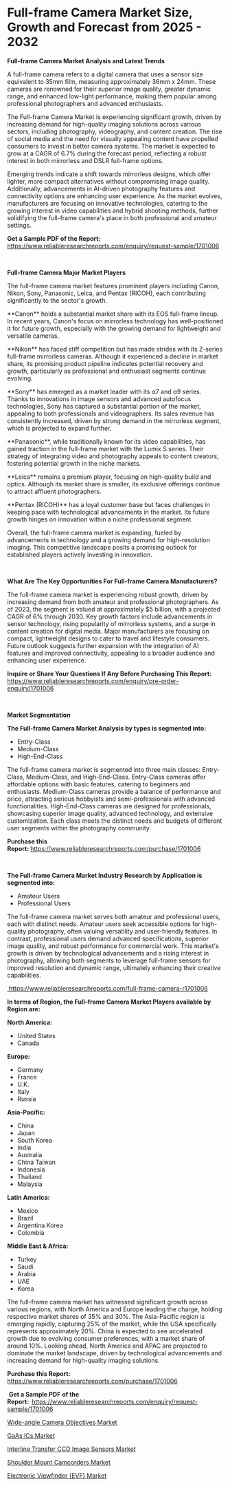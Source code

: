 <p><h1>Full-frame Camera Market Size, Growth and Forecast from 2025 - 2032</h1></p><p><strong>Full-frame Camera Market Analysis and Latest Trends</strong></p>
<p><p>A full-frame camera refers to a digital camera that uses a sensor size equivalent to 35mm film, measuring approximately 36mm x 24mm. These cameras are renowned for their superior image quality, greater dynamic range, and enhanced low-light performance, making them popular among professional photographers and advanced enthusiasts.</p><p>The Full-frame Camera Market is experiencing significant growth, driven by increasing demand for high-quality imaging solutions across various sectors, including photography, videography, and content creation. The rise of social media and the need for visually appealing content have propelled consumers to invest in better camera systems. The market is expected to grow at a CAGR of 6.7% during the forecast period, reflecting a robust interest in both mirrorless and DSLR full-frame options.</p><p>Emerging trends indicate a shift towards mirrorless designs, which offer lighter, more compact alternatives without compromising image quality. Additionally, advancements in AI-driven photography features and connectivity options are enhancing user experience. As the market evolves, manufacturers are focusing on innovative technologies, catering to the growing interest in video capabilities and hybrid shooting methods, further solidifying the full-frame camera's place in both professional and amateur settings.</p></p>
<p><strong>Get a Sample PDF of the Report:&nbsp;</strong> <a href="https://www.reliableresearchreports.com/enquiry/request-sample/1701006?utm_campaign=112&utm_medium=2&utm_source=Github&utm_content=ia&utm_term=27032025&utm_id=full-frame-camera">https://www.reliableresearchreports.com/enquiry/request-sample/1701006</a></p>
<p>&nbsp;</p>
<p><strong>Full-frame Camera Major Market Players</strong></p>
<p><p>The full-frame camera market features prominent players including Canon, Nikon, Sony, Panasonic, Leica, and Pentax (RICOH), each contributing significantly to the sector's growth. </p><p>**Canon** holds a substantial market share with its EOS full-frame lineup. In recent years, Canon's focus on mirrorless technology has well-positioned it for future growth, especially with the growing demand for lightweight and versatile cameras.</p><p>**Nikon** has faced stiff competition but has made strides with its Z-series full-frame mirrorless cameras. Although it experienced a decline in market share, its promising product pipeline indicates potential recovery and growth, particularly as professional and enthusiast segments continue evolving.</p><p>**Sony** has emerged as a market leader with its α7 and α9 series. Thanks to innovations in image sensors and advanced autofocus technologies, Sony has captured a substantial portion of the market, appealing to both professionals and videographers. Its sales revenue has consistently increased, driven by strong demand in the mirrorless segment, which is projected to expand further.</p><p>**Panasonic**, while traditionally known for its video capabilities, has gained traction in the full-frame market with the Lumix S series. Their strategy of integrating video and photography appeals to content creators, fostering potential growth in the niche markets.</p><p>**Leica** remains a premium player, focusing on high-quality build and optics. Although its market share is smaller, its exclusive offerings continue to attract affluent photographers.</p><p>**Pentax (RICOH)** has a loyal customer base but faces challenges in keeping pace with technological advancements in the market. Its future growth hinges on innovation within a niche professional segment.</p><p>Overall, the full-frame camera market is expanding, fueled by advancements in technology and a growing demand for high-resolution imaging. This competitive landscape posits a promising outlook for established players actively investing in innovation.</p></p>
<p>&nbsp;</p>
<p><strong>What Are The Key Opportunities For Full-frame Camera Manufacturers?</strong></p>
<p><p>The full-frame camera market is experiencing robust growth, driven by increasing demand from both amateur and professional photographers. As of 2023, the segment is valued at approximately $5 billion, with a projected CAGR of 6% through 2030. Key growth factors include advancements in sensor technology, rising popularity of mirrorless systems, and a surge in content creation for digital media. Major manufacturers are focusing on compact, lightweight designs to cater to travel and lifestyle consumers. Future outlook suggests further expansion with the integration of AI features and improved connectivity, appealing to a broader audience and enhancing user experience.</p></p>
<p><strong>Inquire or Share Your Questions If Any Before Purchasing This Report:</strong> <a href="https://www.reliableresearchreports.com/enquiry/pre-order-enquiry/1701006?utm_campaign=112&utm_medium=2&utm_source=Github&utm_content=ia&utm_term=27032025&utm_id=full-frame-camera">https://www.reliableresearchreports.com/enquiry/pre-order-enquiry/1701006</a></p>
<p>&nbsp;</p>
<p><strong>Market Segmentation</strong></p>
<p><strong>The Full-frame Camera Market Analysis by types is segmented into:</strong></p>
<p><ul><li>Entry-Class</li><li>Medium-Class</li><li>High-End-Class</li></ul></p>
<p><p>The full-frame camera market is segmented into three main classes: Entry-Class, Medium-Class, and High-End-Class. Entry-Class cameras offer affordable options with basic features, catering to beginners and enthusiasts. Medium-Class cameras provide a balance of performance and price, attracting serious hobbyists and semi-professionals with advanced functionalities. High-End-Class cameras are designed for professionals, showcasing superior image quality, advanced technology, and extensive customization. Each class meets the distinct needs and budgets of different user segments within the photography community.</p></p>
<p><strong>Purchase this Report:&nbsp;</strong><a href="https://www.reliableresearchreports.com/purchase/1701006?utm_campaign=112&utm_medium=2&utm_source=Github&utm_content=ia&utm_term=27032025&utm_id=full-frame-camera">https://www.reliableresearchreports.com/purchase/1701006</a></p>
<p>&nbsp;</p>
<p><strong>The Full-frame Camera Market Industry Research by Application is segmented into:</strong></p>
<p><ul><li>Amateur Users</li><li>Professional Users</li></ul></p>
<p><p>The full-frame camera market serves both amateur and professional users, each with distinct needs. Amateur users seek accessible options for high-quality photography, often valuing versatility and user-friendly features. In contrast, professional users demand advanced specifications, superior image quality, and robust performance for commercial work. This market's growth is driven by technological advancements and a rising interest in photography, allowing both segments to leverage full-frame sensors for improved resolution and dynamic range, ultimately enhancing their creative capabilities.</p></p>
<p><a href="https://www.reliableresearchreports.com/full-frame-camera-r1701006?utm_campaign=112&utm_medium=2&utm_source=Github&utm_content=ia&utm_term=27032025&utm_id=full-frame-camera">&nbsp;https://www.reliableresearchreports.com/full-frame-camera-r1701006</a></p>
<p><strong>In terms of Region, the Full-frame Camera Market Players available by Region are:</strong></p>
<p>
    <p> <strong> North America: </strong>
        <ul>
            <li>United States</li>
            <li>Canada</li>
        </ul>
        </p> 
    <p> <strong> Europe: </strong>
        <ul>
            <li>Germany</li>
            <li>France</li>
            <li>U.K.</li>
            <li>Italy</li>
            <li>Russia</li>
        </ul>
        </p> 
    <p> <strong> Asia-Pacific: </strong>
        <ul>
            <li>China</li>
            <li>Japan</li>
            <li>South Korea</li>
            <li>India</li>
            <li>Australia</li>
            <li>China Taiwan</li>
            <li>Indonesia</li>
            <li>Thailand</li>
            <li>Malaysia</li>
        </ul>
        </p> 
    <p> <strong> Latin America: </strong>
        <ul>
            <li>Mexico</li>
            <li>Brazil</li>
            <li>Argentina Korea</li>
            <li>Colombia</li>
        </ul>
        </p> 
    <p> <strong> Middle East & Africa: </strong>
        <ul>
            <li>Turkey</li>
            <li>Saudi</li>
            <li>Arabia</li>
            <li>UAE</li>
            <li>Korea</li>
        </ul>
    </p>
    </p>
<p><p>The full-frame camera market has witnessed significant growth across various regions, with North America and Europe leading the charge, holding respective market shares of 35% and 30%. The Asia-Pacific region is emerging rapidly, capturing 25% of the market, while the USA specifically represents approximately 20%. China is expected to see accelerated growth due to evolving consumer preferences, with a market share of around 10%. Looking ahead, North America and APAC are projected to dominate the market landscape, driven by technological advancements and increasing demand for high-quality imaging solutions.</p></p>
<p><strong>Purchase this Report: </strong><a href="https://www.reliableresearchreports.com/purchase/1701006?utm_campaign=112&utm_medium=2&utm_source=Github&utm_content=ia&utm_term=27032025&utm_id=full-frame-camera">https://www.reliableresearchreports.com/purchase/1701006</a></p>
<p>&nbsp;<strong>Get a Sample PDF of the Report:&nbsp;&nbsp;</strong><a href="https://www.reliableresearchreports.com/enquiry/request-sample/1701006?utm_campaign=112&utm_medium=2&utm_source=Github&utm_content=ia&utm_term=27032025&utm_id=full-frame-camera">https://www.reliableresearchreports.com/enquiry/request-sample/1701006</a></p>
<p><strong></strong></p>
<p><p><a href="https://github.com/neiridionna/Market-Research-Report-List-1/blob/main/wide-angle-camera-objectives-market.md?utm_campaign=112&utm_medium=2&utm_source=Github&utm_content=ia&utm_term=27032025&utm_id=full-frame-camera">Wide-angle Camera Objectives Market</a></p><p><a href="https://github.com/porstgowinjq/Market-Research-Report-List-1/blob/main/gaas-ics-market.md?utm_campaign=112&utm_medium=2&utm_source=Github&utm_content=ia&utm_term=27032025&utm_id=full-frame-camera">GaAs ICs Market</a></p><p><a href="https://github.com/ximensbisade/Market-Research-Report-List-1/blob/main/interline-transfer-ccd-image-sensors-market.md?utm_campaign=112&utm_medium=2&utm_source=Github&utm_content=ia&utm_term=27032025&utm_id=full-frame-camera">Interline Transfer CCD Image Sensors Market</a></p><p><a href="https://github.com/amagloeaad54/Market-Research-Report-List-1/blob/main/shoulder-mount-camcorders-market.md?utm_campaign=112&utm_medium=2&utm_source=Github&utm_content=ia&utm_term=27032025&utm_id=full-frame-camera">Shoulder Mount Camcorders Market</a></p><p><a href="https://github.com/oeungcolesh0/Market-Research-Report-List-1/blob/main/electronic-viewfinder-evf-market.md?utm_campaign=112&utm_medium=2&utm_source=Github&utm_content=ia&utm_term=27032025&utm_id=full-frame-camera">Electronic Viewfinder (EVF) Market</a></p></p>